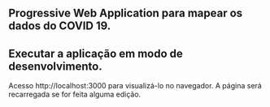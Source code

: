 ## Progressive Web Application para mapear os dados do COVID 19.

## Executar a aplicação em modo de desenvolvimento.
Acesso http://localhost:3000 para visualizá-lo no navegador.
A página será recarregada se for feita alguma edição.
